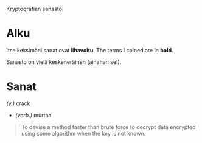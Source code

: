 Kryptografian sanasto

# Alku
Itse keksimäni sanat ovat **lihavoitu**.
The terms I coined are in **bold**.

Sanasto on vielä keskeneräinen (ainahan se!).

# Sanat

_(v.)_ crack
* _(verb.)_ murtaa
> To devise a method faster than brute force to
> decrypt data encrypted using some algorithm
> when the key is not known.

